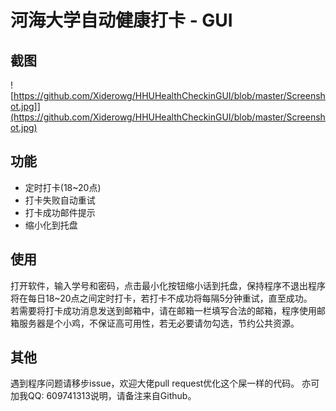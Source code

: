 # 河海大学自动健康打卡 - GUI
## 截图
![https://github.com/Xiderowg/HHUHealthCheckinGUI/blob/master/Screenshot.jpg]](https://github.com/Xiderowg/HHUHealthCheckinGUI/blob/master/Screenshot.jpg)
## 功能
* 定时打卡(18~20点)
* 打卡失败自动重试
* 打卡成功邮件提示
* 缩小化到托盘
## 使用
打开软件，输入学号和密码，点击最小化按钮缩小话到托盘，保持程序不退出程序将在每日18~20点之间定时打卡，若打卡不成功将每隔5分钟重试，直至成功。  
若需要将打卡成功消息发送到邮箱中，请在邮箱一栏填写合法的邮箱，程序使用邮箱服务器是个小鸡，不保证高可用性，若无必要请勿勾选，节约公共资源。
## 其他
遇到程序问题请移步issue，欢迎大佬pull request优化这个屎一样的代码。
亦可加我QQ: 609741313说明，请备注来自Github。